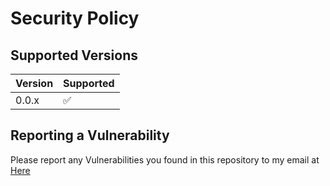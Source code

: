 # Security Policy

## Supported Versions

| Version | Supported          |
| ------- | ------------------ |
| 0.0.x   | :white_check_mark: |

## Reporting a Vulnerability

Please report any Vulnerabilities you found in this repository to my email at [Here](mailto:mowlandgaming@gmail.com)
